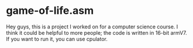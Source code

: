 # game-of-life.asm
 Hey guys, this is a project I worked on for a computer science course. I think it could be helpful to more people; the code is written in 16-bit armV7. If you want to run it, you can use cpulator.
